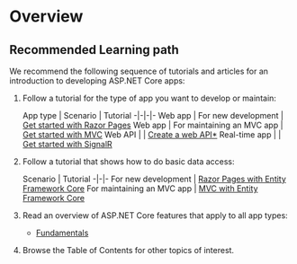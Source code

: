 # Overview

## Recommended Learning path

We recommend the following sequence of tutorials and articles for an introduction to developing ASP.NET Core apps:

1. Follow a tutorial for the type of app you want to develop or maintain:

    App type | Scenario | Tutorial
    -|-|-|-
    Web app | For new development | [Get started with Razor Pages](https://docs.microsoft.com/en-us/aspnet/core/tutorials/razor-pages/razor-pages-start?view=aspnetcore-2.2)
    Web app | For maintaining an MVC app | [Get started with MVC](https://docs.microsoft.com/en-us/aspnet/core/tutorials/first-mvc-app/start-mvc?view=aspnetcore-2.2)
    Web API |  | [Create a web API*](https://docs.microsoft.com/en-us/aspnet/core/tutorials/first-web-api?view=aspnetcore-2.2)
    Real-time app |  | [Get started with SignalR](https://docs.microsoft.com/en-us/aspnet/core/tutorials/signalr?view=aspnetcore-2.2)

2. Follow a tutorial that shows how to do basic data access:

    Scenario | Tutorial
    -|-|-
    For new development | [Razor Pages with Entity Framework Core](https://docs.microsoft.com/en-us/aspnet/core/data/ef-rp/intro?view=aspnetcore-2.2)
    For maintaining an MVC app | [MVC with Entity Framework Core](https://docs.microsoft.com/en-us/aspnet/core/data/ef-mvc/intro?view=aspnetcore-2.2)

3. Read an overview of ASP.NET Core features that apply to all app types:

    * [Fundamentals](https://docs.microsoft.com/en-us/aspnet/core/fundamentals/index?view=aspnetcore-2.2)

4. Browse the Table of Contents for other topics of interest.